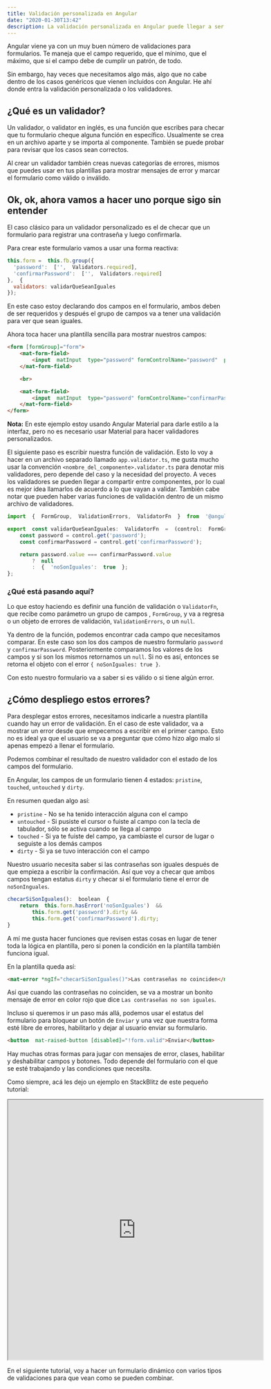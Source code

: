 ```yaml
---
title: Validación personalizada en Angular
date: "2020-01-30T13:42"
description: La validación personalizada en Angular puede llegar a ser un poco complicada de entender. En este post les enseño un sencillo ejemplo para explicarles como yo aprendí a usarla.
---
```


Angular viene ya con un muy buen número de validaciones para formularios. Te maneja que el campo requerido, que el mínimo, que el máximo, que si el campo debe de cumplir un patrón, de todo.

Sin embargo, hay veces que necesitamos algo más, algo que no cabe dentro de los casos genéricos que vienen incluidos con Angular. He ahí donde entra la validación personalizada o los validadores.

## ¿Qué es un validador?

Un validador, o validator en inglés, es una función que escribes para checar que tu formulario cheque alguna función en específico. Usualmente se crea en un archivo aparte y se importa al componente. También se puede probar para revisar que los casos sean correctos.

Al crear un validador también creas nuevas categorías de errores, mismos que puedes usar en tus plantillas para mostrar mensajes de error y marcar el formulario como válido o inválido.

## Ok, ok, ahora vamos a hacer uno porque sigo sin entender

El caso clásico para un validador personalizado es el de checar que un formulario para registrar una contraseña y luego confirmarla.

Para crear este formulario vamos a usar una forma reactiva:

```javascript
this.form =  this.fb.group({
  'password':  ['',  Validators.required],
  'confirmarPassword':  ['',  Validators.required]
},  {
  validators: validarQueSeanIguales
});
```

En este caso estoy declarando dos campos en el formulario, ambos deben de ser requeridos y después el grupo de campos va a tener una validación para ver que sean iguales.

Ahora toca hacer una plantilla sencilla para mostrar nuestros campos:

```html
<form [formGroup]="form">
	<mat-form-field>
		<input  matInput  type="password" formControlName="password"  placeholder="Contraseña">
	</mat-form-field>

	<br>

	<mat-form-field>
		<input  matInput  type="password" formControlName="confirmarPassword"  placeholder="Confirmar Contraseña">
	</mat-form-field>
</form>
```

**Nota:** En este ejemplo estoy usando Angular Material para darle estilo a la interfaz, pero no es necesario usar Material para hacer validadores personalizados.

El siguiente paso es escribir nuestra función de validación. Esto lo voy a hacer en un archivo separado llamado `app.validator.ts`, me gusta mucho usar la convención `<nombre_del_componente>.validator.ts` para denotar mis validadores, pero depende del caso y la necesidad del proyecto. A veces los validadores se pueden llegar a compartir entre componentes, por lo cual es mejor idea llamarlos de acuerdo a lo que vayan a validar. También cabe notar que pueden haber varias funciones de validación dentro de un mismo archivo de validadores.

```javascript
import  {  FormGroup,  ValidationErrors,  ValidatorFn  }  from  '@angular/forms';

export  const validarQueSeanIguales:  ValidatorFn  =  (control:  FormGroup):  ValidationErrors  |  null  =>  {
	const password = control.get('password');
	const confirmarPassword = control.get('confirmarPassword');

	return password.value === confirmarPassword.value
		?  null
		:  {  'noSonIguales':  true  };
};
```

### ¿Qué está pasando aquí?

Lo que estoy haciendo es definir una función de validación o `ValidatorFn`, que recibe como parámetro un grupo de campos , `FormGroup`, y va a regresa o un objeto de errores de validación, `ValidationErrors`, o un `null`.

Ya dentro de la función, podemos encontrar cada campo que necesitamos comparar. En este caso son los dos campos de nuestro formulario `password` y `confirmarPassword`. Posteriormente comparamos los valores de los campos y si son los mismos retornamos un `null`. Si no es así, entonces se retorna el objeto con el error `{ noSonIguales: true }`.

Con esto nuestro formulario va a saber si es válido o si tiene algún error.

## ¿Cómo despliego estos errores?

Para desplegar estos errores, necesitamos indicarle a nuestra plantilla cuando hay un error de validación. En el caso de este validador, va a mostrar un error desde que empecemos a escribir en el primer campo. Esto no es ideal ya que el usuario se va a preguntar que cómo hizo algo malo si apenas empezó a llenar el formulario.

Podemos combinar el resultado de nuestro validador con el estado de los campos del formulario.

En Angular, los campos de un formulario tienen 4 estados: `pristine`, `touched`, `untouched` y `dirty`.

En resumen quedan algo así:
- `pristine` - No se ha tenido interacción alguna con el campo
- `untouched` - Si pusiste el cursor o fuiste al campo con la tecla de tabulador, sólo se activa cuando se llega al campo
- `touched` - Si ya te fuiste del campo, ya cambiaste el cursor de lugar o seguiste a los demás campos
- `dirty` - Si ya se tuvo interacción con el campo

Nuestro usuario necesita saber si las contraseñas son iguales después de que empieza a escribir la confirmación. Así que voy a checar que ambos campos tengan estatus `dirty` y checar si el formulario tiene el error de `noSonInguales`.

```javascript
checarSiSonIguales():  boolean  {
	return  this.form.hasError('noSonIguales')  &&
		this.form.get('password').dirty &&
		this.form.get('confirmarPassword').dirty;
}
```

A mí me gusta hacer funciones que revisen estas cosas en lugar de tener toda la lógica en plantilla, pero si ponen la condición en la plantilla también funciona igual.

En la plantilla queda así:

```html
<mat-error *ngIf="checarSiSonIguales()">Las contraseñas no coinciden</mat-error>
```

Así que cuando las contraseñas no coinciden, se va a mostrar un bonito mensaje de error en color rojo que dice `Las contraseñas no son iguales`.

Incluso si queremos ir un paso más allá, podemos usar el estatus del formulario para bloquear un botón de `Enviar` y una vez que nuestra forma esté libre de errores, habilitarlo y dejar al usuario enviar su formulario.

```html
<button  mat-raised-button [disabled]="!form.valid">Enviar</button>
```

Hay muchas otras formas para jugar con mensajes de error, clases, habilitar y deshabilitar campos y botones. Todo depende del formulario con el que se esté trabajando y las condiciones que necesita.

Como siempre, acá les dejo un ejemplo en StackBlitz de este pequeño tutorial:

<iframe width="590" height="600" src="https://stackblitz.com/edit/angular-6ec4zm?embed=1&file=src/app/app.component.ts"></iframe>


En el siguiente tutorial, voy a hacer un formulario dinámico con varios tipos de validaciones para que vean como se pueden combinar.
